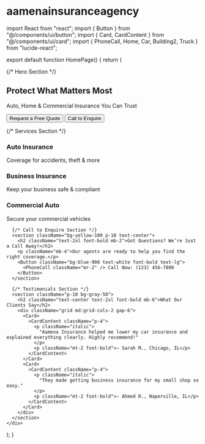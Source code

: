 # aamenainsuranceagency
import React from "react";
import { Button } from "@/components/ui/button";
import { Card, CardContent } from "@/components/ui/card";
import { PhoneCall, Home, Car, Building2, Truck } from "lucide-react";

export default function HomePage() {
return (
<div className="min-h-screen bg-white text-gray-800">
 {/* Hero Section */}
 <section className="bg-blue-900 text-white p-10 text-center">
 <h1 className="text-4xl font-bold mb-2">Protect What Matters Most</h1>
 <p className="text-xl mb-6">
  Auto, Home & Commercial Insurance You Can Trust
  </p>
   <div className="flex justify-center gap-4">
   <Button className="bg-white text-blue-900 font-bold">Request a Free Quote</Button>
   <Button className="bg-yellow-400 text-blue-900 font-bold">
   <PhoneCall className="mr-2" /> Call to Enquire
   </Button>
   </div>
   </section>
     
   {/* Services Section */}
    <section className="p-10 grid grid-cols-1 md:grid-cols-2 lg:grid-cols-4 gap-6">
    <Card>
    <CardContent className="p-4 flex flex-col items-center">
    <Car className="w-10 h-10 mb-2 text-blue-700" />
     <h3 className="font-bold mb-1">Auto Insurance</h3>
     <p className="text-sm text-center">Coverage for accidents, theft & more</p>
     </CardContent>
     </Card>
     <Card>
     <CardContent className="p-4 flex flex-col items-center">
       <Building2 className="w-10 h-10 mb-2 text-blue-700" />
            <h3 className="font-bold mb-1">Business Insurance</h3>
            <p className="text-sm text-center">Keep your business safe & compliant</p>
          </CardContent>
        </Card>
        <Card>
          <CardContent className="p-4 flex flex-col items-center">
            <Truck className="w-10 h-10 mb-2 text-blue-700" />
            <h3 className="font-bold mb-1">Commercial Auto</h3>
            <p className="text-sm text-center">Secure your commercial vehicles</p>
          </CardContent>
        </Card>
      </section>

      {/* Call to Enquire Section */}
      <section className="bg-yellow-100 p-10 text-center">
        <h2 className="text-2xl font-bold mb-2">Got Questions? We’re Just a Call Away!</h2>
        <p className="mb-4">Our agents are ready to help you find the right coverage.</p>
        <Button className="bg-blue-900 text-white font-bold text-lg">
          <PhoneCall className="mr-2" /> Call Now: (123) 456-7890
        </Button>
      </section>

      {/* Testimonials Section */}
      <section className="p-10 bg-gray-50">
        <h2 className="text-center text-2xl font-bold mb-6">What Our Clients Say</h2>
        <div className="grid md:grid-cols-2 gap-6">
          <Card>
            <CardContent className="p-4">
              <p className="italic">
                "Aamena Insurance helped me lower my car insurance and explained everything clearly. Highly recommend!"
              </p>
              <p className="mt-2 font-bold">— Sarah M., Chicago, IL</p>
            </CardContent>
          </Card>
          <Card>
            <CardContent className="p-4">
              <p className="italic">
                "They made getting business insurance for my small shop so easy."
              </p>
              <p className="mt-2 font-bold">— Ahmed R., Naperville, IL</p>
            </CardContent>
          </Card>
        </div>
      </section>
    </div>
  );
}
